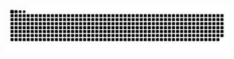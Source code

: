 <picture>
  <source media="(prefers-color-scheme: dark)" srcset="https://raw.githubusercontent.com/djx30103/djx30103/output/github-contribution-grid-snake-dark.svg">
  <source media="(prefers-color-scheme: light)" srcset="https://raw.githubusercontent.com/djx30103/djx30103/output/github-contribution-grid-snake.svg">
  <img alt="github contribution grid snake animation" src="https://raw.githubusercontent.com/djx30103/djx30103/output/github-contribution-grid-snake.svg">
</picture>
